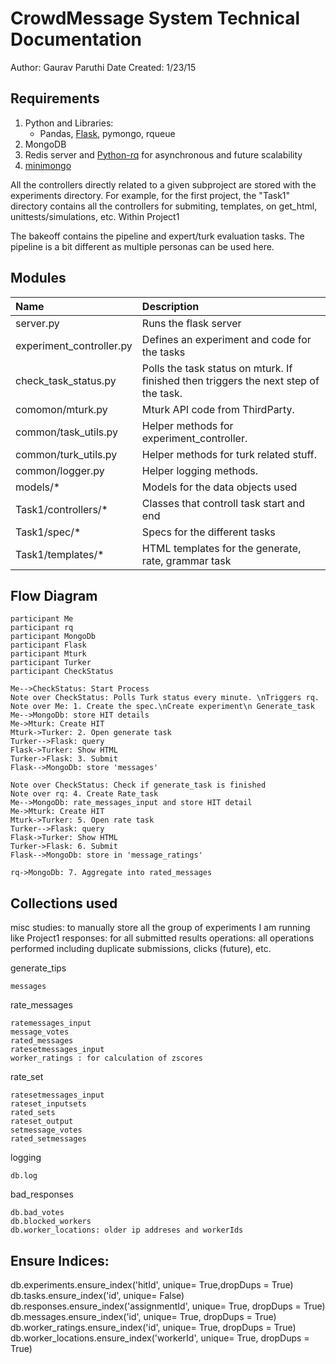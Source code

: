 CrowdMessage System Technical Documentation
===
Author: Gaurav Paruthi
Date Created: 1/23/15

Requirements
---
1. Python and Libraries:
	- Pandas, [Flask](http://flask.pocoo.org/), pymongo, rqueue
2. MongoDB
3. Redis server and [Python-rq](http://python-rq.org/ "python-rq") for asynchronous and future scalability
4. [minimongo](https://github.com/slacy/minimongo.git)


All the controllers directly related to a given subproject are stored with the experiments directory. For example, for the first project, the "Task1" directory contains all the controllers for submiting, templates, on get_html, unittests/simulations, etc.
Within Project1

The bakeoff contains the pipeline and expert/turk evaluation tasks. The pipeline is a bit different as multiple personas can be used here.


Modules
---
| Name     | Description |
| :-------------- | :-------------------- |
| server.py | Runs the flask server|
| experiment_controller.py    | Defines an experiment and code for the tasks   |
| check_task_status.py     | Polls the task status on mturk. If finished then triggers the next step of the task. |
| comomon/mturk.py     | Mturk API code from ThirdParty.    |
| common/task_utils.py     | Helper methods for experiment_controller.    |
| common/turk_utils.py     | Helper methods for turk related stuff.  |
| common/logger.py     | Helper logging methods.  |
| models/*    | Models for the data objects used  |
| Task1/controllers/*    | Classes that controll task start and end  |
| Task1/spec/*    | Specs for the different tasks  |
| Task1/templates/*    | HTML templates for the generate, rate, grammar task  |


Flow Diagram
---
```sequence
participant Me
participant rq
participant MongoDb
participant Flask
participant Mturk
participant Turker
participant CheckStatus

Me-->CheckStatus: Start Process
Note over CheckStatus: Polls Turk status every minute. \nTriggers rq.
Note over Me: 1. Create the spec.\nCreate experiment\n Generate_task 
Me-->MongoDb: store HIT details
Me->Mturk: Create HIT
Mturk->Turker: 2. Open generate task
Turker-->Flask: query
Flask->Turker: Show HTML
Turker->Flask: 3. Submit
Flask-->MongoDb: store 'messages'

Note over CheckStatus: Check if generate_task is finished
Note over rq: 4. Create Rate_task
Me-->MongoDb: rate_messages_input and store HIT detail
Me->Mturk: Create HIT
Mturk->Turker: 5. Open rate task
Turker-->Flask: query
Flask->Turker: Show HTML
Turker->Flask: 6. Submit
Flask-->MongoDb: store in 'message_ratings'

rq->MongoDb: 7. Aggregate into rated_messages

```

Collections used
---

misc
    studies: to manually store all the group of experiments I am running like Project1
    responses: for all submitted results
    operations: all operations performed including duplicate submissions, clicks (future), etc.
    
generate_tips

    messages
    
rate_messages

    ratemessages_input
    message_votes
    rated_messages
    ratesetmessages_input
    worker_ratings : for calculation of zscores
    
rate_set

    ratesetmessages_input
    rateset_inputsets
    rated_sets
    rateset_output
    setmessage_votes
    rated_setmessages
    
logging
    
    db.log
    
bad_responses

    db.bad_votes
    db.blocked_workers
    db.worker_locations: older ip addreses and workerIds 


Ensure Indices:
---
db.experiments.ensure_index('hitId', unique= True,dropDups = True)
db.tasks.ensure_index('id', unique= False)
db.responses.ensure_index('assignmentId', unique= True, dropDups = True)
db.messages.ensure_index('id', unique= True, dropDups = True)
db.worker_ratings.ensure_index('id', unique= True, dropDups = True)
db.worker_locations.ensure_index('workerId', unique= True, dropDups = True)